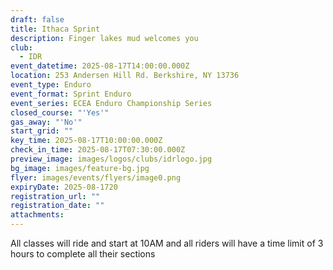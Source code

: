 ```yaml
---
draft: false
title: Ithaca Sprint
description: Finger lakes mud welcomes you
club:
  - IDR
event_datetime: 2025-08-17T14:00:00.000Z
location: 253 Andersen Hill Rd. Berkshire, NY 13736
event_type: Enduro
event_format: Sprint Enduro
event_series: ECEA Enduro Championship Series
closed_course: "'Yes'"
gas_away: "'No'"
start_grid: ""
key_time: 2025-08-17T10:00:00.000Z
check_in_time: 2025-08-17T07:30:00.000Z
preview_image: images/logos/clubs/idrlogo.jpg
bg_image: images/feature-bg.jpg
flyer: images/events/flyers/image0.png
expiryDate: 2025-08-1720
registration_url: ""
registration_date: ""
attachments:
---
```

All classes will ride and start at 10AM and all riders will have a time limit of 3 hours to complete all their sections

